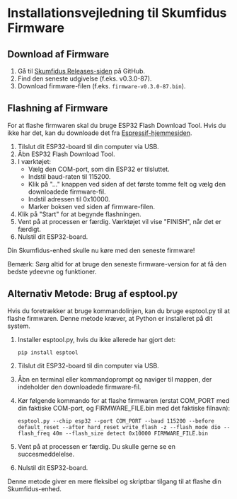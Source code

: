 # Installationsvejledning til Skumfidus Firmware

## Download af Firmware

1. Gå til [Skumfidus Releases-siden](https://github.com/OrangeMakers/Skumfidus/releases) på GitHub.
2. Find den seneste udgivelse (f.eks. v0.3.0-87).
3. Download firmware-filen (f.eks. `firmware-v0.3.0-87.bin`).

## Flashning af Firmware

For at flashe firmwaren skal du bruge ESP32 Flash Download Tool. Hvis du ikke har det, kan du downloade det fra [Espressif-hjemmesiden](https://www.espressif.com/en/support/download/other-tools).

1. Tilslut dit ESP32-board til din computer via USB.
2. Åbn ESP32 Flash Download Tool.
3. I værktøjet:
   - Vælg den COM-port, som din ESP32 er tilsluttet.
   - Indstil baud-raten til 115200.
   - Klik på "..." knappen ved siden af det første tomme felt og vælg den downloadede firmware-fil.
   - Indstil adressen til 0x10000.
   - Marker boksen ved siden af firmware-filen.
4. Klik på "Start" for at begynde flashningen.
5. Vent på at processen er færdig. Værktøjet vil vise "FINISH", når det er færdigt.
6. Nulstil dit ESP32-board.

Din Skumfidus-enhed skulle nu køre med den seneste firmware!

Bemærk: Sørg altid for at bruge den seneste firmware-version for at få den bedste ydeevne og funktioner.

## Alternativ Metode: Brug af esptool.py

Hvis du foretrækker at bruge kommandolinjen, kan du bruge esptool.py til at flashe firmwaren. Denne metode kræver, at Python er installeret på dit system.

1. Installer esptool.py, hvis du ikke allerede har gjort det:
   ```
   pip install esptool
   ```

2. Tilslut dit ESP32-board til din computer via USB.

3. Åbn en terminal eller kommandoprompt og naviger til mappen, der indeholder den downloadede firmware-fil.

4. Kør følgende kommando for at flashe firmwaren (erstat COM_PORT med din faktiske COM-port, og FIRMWARE_FILE.bin med det faktiske filnavn):
   ```
   esptool.py --chip esp32 --port COM_PORT --baud 115200 --before default_reset --after hard_reset write_flash -z --flash_mode dio --flash_freq 40m --flash_size detect 0x10000 FIRMWARE_FILE.bin
   ```

5. Vent på at processen er færdig. Du skulle gerne se en succesmeddelelse.

6. Nulstil dit ESP32-board.

Denne metode giver en mere fleksibel og skriptbar tilgang til at flashe din Skumfidus-enhed.
